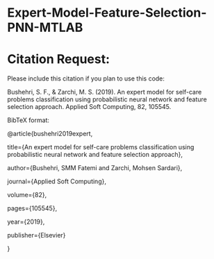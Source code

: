 # Expert-Model-Feature-Selection-PNN-MTLAB

# Citation Request:
Please include this citation if you plan to use this code:

Bushehri, S. F., & Zarchi, M. S. (2019). An expert model for self-care problems classification using probabilistic neural network and feature selection approach. Applied Soft Computing, 82, 105545.

BibTeX format:

@article{bushehri2019expert,

title={An expert model for self-care problems classification using probabilistic neural network and feature selection approach},

author={Bushehri, SMM Fatemi and Zarchi, Mohsen Sardari},

journal={Applied Soft Computing},

volume={82},

pages={105545},

year={2019},

publisher={Elsevier}

}

